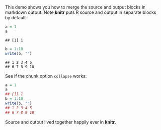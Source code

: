 This demo shows you how to merge the source and output blocks in markdown output. Note **knitr** puts R source and output in separate blocks by default.


```{.r .chunk-source}
a = 1
a
```

```{.chunk-output}
## [1] 1
```

```{.r .chunk-source}
b = 1:10
write(b, "")
```

```{.chunk-output}
## 1 2 3 4 5
## 6 7 8 9 10
```

See if the chunk option `collapse` works:


```{.r .chunk-source}
a = 1
a
## [1] 1
b = 1:10
write(b, "")
## 1 2 3 4 5
## 6 7 8 9 10
```

Source and output lived together happily ever in **knitr**.
